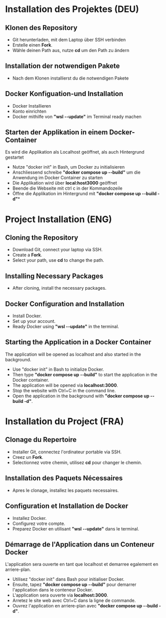 # Installation des Projektes (DEU)
## Klonen des Repository
- Git herunterladen, mit dem Laptop über SSH verbinden
- Erstelle einen **Fork**.
- Wähle deinen Path aus, nutze **cd** um den Path zu ändern
## Installation der notwendigen Pakete
- Nach dem Klonen installierst du die notwendigen Pakete
## Docker Konfiguation-und Installation
- Docker Installieren
- Konto einrichten
- Docker mithilfe von **"wsl --update"** im Terminal ready machen
## Starten der Applikation in einem Docker-Container
Es wird die Applikation als Localhost geöffnet, als auch Hintergrund gestartet
- Nutze "docker init" in Bash, um Docker zu initialisieren
- Anschliessend schreibe **"docker compose up --build"** um die Anwendung im Docker Container zu starten
- Die Applikation wird über **local:host3000** geöffnet
- Beende die Webseite mit ctrl c in der Kommandozeile 
- Öffne die Applikation im Hintergrund mit **"docker compose up --build -d"***
 # Project Installation (ENG)

## Cloning the Repository 
- Download Git, connect your laptop via SSH.
- Create a **Fork**.
- Select your path, use **cd** to change the path.

## Installing Necessary Packages
- After cloning, install the necessary packages.

## Docker Configuration and Installation
- Install Docker.
- Set up your account.
- Ready Docker using **"wsl --update"** in the terminal.

## Starting the Application in a Docker Container
The application will be opened as localhost and also started in the background.
- Use "docker init" in Bash to initialize Docker.
- Then type **"docker compose up --build"** to start the application in the Docker container.
- The application will be opened via **localhost:3000**.
- Stop the website with Ctrl+C in the command line.
- Open the application in the background with **"docker compose up --build -d"**.
 
# Installation du Project (FRA)

## Clonage du Repertoire
- Installer Git, connectez l'ordinateur portable via SSH.
- Creez un **Fork**.
- Selectionnez votre chemin, utilisez **cd** pour changer le chemin.

## Installation des Paquets Nécessaires
- Apres le clonage, installez les paquets necessaires.

## Configuration et Installation de Docker
- Installez Docker.
- Configurez votre compte.
- Preparez Docker en utilisant **"wsl --update"** dans le terminal.

## Démarrage de l'Application dans un Conteneur Docker
L'application sera ouverte en tant que localhost et demarree egalement en arriere-plan.
- Utilisez "docker init" dans Bash pour initialiser Docker.
- Ensuite, tapez **"docker compose up --build"** pour demarrer l'application dans le conteneur Docker.
- L'application sera ouverte via **localhost:3000**.
- Arretez le site web avec Ctrl+C dans la ligne de commande.
- Ouvrez l'application en arriere-plan avec **"docker compose up --build -d"**.
  

